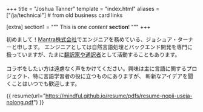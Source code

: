 +++
title = "Joshua Tanner"
template = "index.html"
aliases = ["/ja/technical"] # from old business card links

[extra]
section1 = """
This is one *content* __section__!
"""
+++

初めまして！[Mantra株式会社](https://mantra.co.jp/index.html)でエンジニアを務めている、ジョシュア・ターナーと申します。 エンジニアとしては自然言語処理とバックエンド開発を専門に扱っていますが、たまに[翻訳家や通訳者](/ja/translation)として活動することもあります。
<br/><br>
コラボをしたい方は遠慮なく声をかけてください。興味は主に言語に関するプロジェクト、特に言語学習者の役に立つものにありますが、 斬新なアイデアを聞くことはいつでも歓迎します。


{{ resume(url="https://mindful.github.io/resume/pdfs/resume-nopii-useja-nolong.pdf") }}
